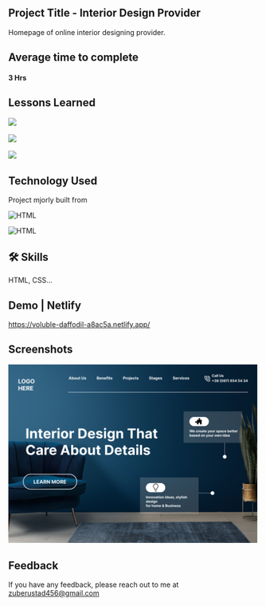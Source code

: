 
## Project Title - Interior Design Provider

Homepage of online interior designing provider.

## Average time to complete
#### 3 Hrs


## Lessons Learned

![](https://img.shields.io/badge/CSS-FLEXBOX-red)

![](https://img.shields.io/badge/CSS-GRID-pink)

![](https://img.shields.io/badge/CSS-%3A%3Aafter-skyblue)

## Technology Used

Project mjorly built from

![HTML](https://img.shields.io/badge/First%20tech-Html-brightgreen)

![HTML](https://img.shields.io/badge/SecondTech-CSS-blue)

## 🛠 Skills
HTML, CSS...

## Demo | Netlify
https://voluble-daffodil-a8ac5a.netlify.app/

## Screenshots
![thumbnail](./assest/10.png)







## Feedback

If you have any feedback, please reach out to me at zuberustad456@gmail.com


